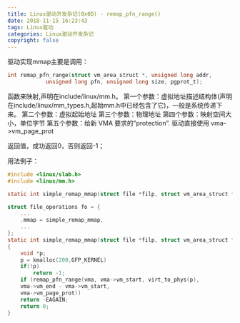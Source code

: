 ```yaml
---
title: Linux驱动开发杂记(0x0D) - remap_pfn_range()
date: 2018-11-15 16:23:43
tags: Linux驱动
categories: Linux驱动开发杂记
copyright: false
---
```


﻿驱动实现mmap主要是调用：
```c
int remap_pfn_range(struct vm_area_struct *, unsigned long addr,
            unsigned long pfn, unsigned long size, pgprot_t);
```

函数来映射,声明在include/linux/mm.h。 
第一个参数：虚拟地址描述结构体(声明在include/linux/mm_types.h,起始mm.h中已经包含了它)，一般是系统传递下来。 
第二个参数：虚拟起始地址 
第三个参数：物理地址 
第四个参数：映射空间大小，单位字节 
第五个参数：给新 VMA 要求的”protection”. 驱动直接使用 vma->vm_page_prot

返回值，成功返回0，否则返回-1；

用法例子：
```c
#include <linux/slab.h>
#include <linux/mm.h>

static int simple_remap_mmap(struct file *filp, struct vm_area_struct *vma);

struct file_operations fo = {
    ...
    .mmap = simple_remap_mmap,
    ...
};
static int simple_remap_mmap(struct file *filp, struct vm_area_struct *vma)
{
    void *p;
    p = kmalloc(200,GFP_KERNEL)
    if(!p)
        return -1;  
    if (remap_pfn_range(vma, vma->vm_start, virt_to_phys(p),
    vma->vm_end - vma->vm_start,
    vma->vm_page_prot))
    return -EAGAIN; 
    return 0;
}
```
